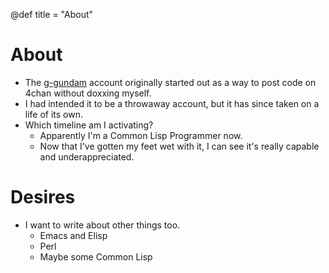 @def title = "About"

# About

- The [g-gundam](https://github.com/g-gundam) account originally started out as a way to post code on 4chan without doxxing myself.
- I had intended it to be a throwaway account, but it has since taken on a life of its own.
- Which timeline am I activating?
  + Apparently I'm a Common Lisp Programmer now.
  + Now that I've gotten my feet wet with it, I can see it's really capable and underappreciated.

# Desires

- I want to write about other things too.
  + Emacs and Elisp
  + Perl
  + Maybe some Common Lisp
